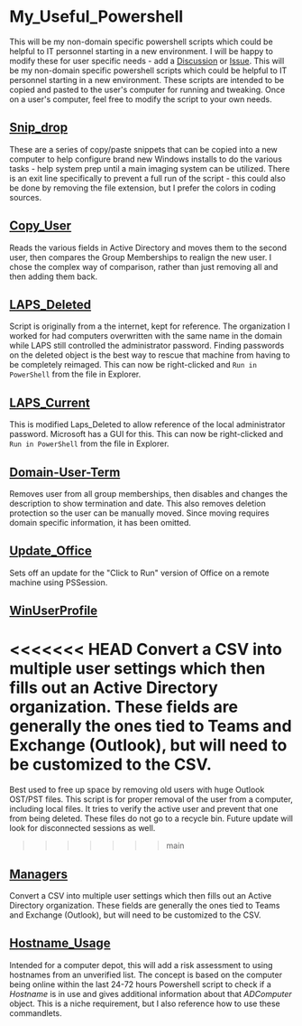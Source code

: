 # My_Useful_Powershell

This will be my non-domain specific powershell scripts which could be helpful to IT personnel starting in a new environment. I will be happy to modify these for user specific needs - add a [Discussion](https://github.com/Rvolvr/Powershell_AD_Scripts/discussions "Powershell Discussion") or [Issue](https://github.com/Rvolvr/Powershell_AD_Scripts/issues "PowerShell Issue"). This will be my non-domain specific powershell scripts which could be helpful to IT personnel starting in a new environment. These scripts are intended to be copied and pasted to the user's computer for running and tweaking. Once on a user's computer, feel free to modify the script to your own needs.

## [Snip_drop](https://github.com/Rvolvr/Powershell_AD_Scripts/blob/main/snip_drop.ps1)

These are a series of copy/paste snippets that can be copied into a new computer to help configure brand new Windows installs to do the various tasks - help system prep until a main imaging system can be utilized. There is an exit line specifically to prevent a full run of the script - this could also be done by removing the file extension, but I prefer the colors in coding sources.

## [Copy_User](https://github.com/Rvolvr/Powershell_AD_Scripts/blob/main/Copy_user.ps1)

Reads the various fields in Active Directory and moves them to the second user, then compares the Group Memberships to realign the new user. I chose the complex way of comparison, rather than just removing all and then adding them back.

## [LAPS_Deleted](https://github.com/Rvolvr/Powershell_AD_Scripts/blob/main/Laps_Deleted.ps1)

Script is originally from a the internet, kept for reference. The organization I worked for had computers overwritten with the same name in the domain while LAPS still controlled the administrator password. Finding passwords on the deleted object is the best way to rescue that machine from having to be completely reimaged. This can now be right-clicked and `Run in PowerShell` from the file in Explorer.

## [LAPS_Current](https://github.com/Rvolvr/Powershell_AD_Scripts/blob/main/Laps_Current.ps1)

This is modified Laps_Deleted to allow reference of the local administrator password. Microsoft has a GUI for this. This can now be right-clicked and `Run in PowerShell` from the file in Explorer.

## [Domain-User-Term](https://github.com/Rvolvr/Powershell_AD_Scripts/blob/main/Domain-User-Term.ps1)

Removes user from all group memberships, then disables and changes the description to show termination and date. This also removes deletion protection so the user can be manually moved. Since moving requires domain specific information, it has been omitted.

## [Update_Office](https://github.com/Rvolvr/Powershell_AD_Scripts/blob/main/Update_Office.ps1)

Sets off an update for the "Click to Run" version of Office on a remote machine using PSSession.

## [WinUserProfile](https://github.com/Rvolvr/Powershell_AD_Scripts/blob/main/WinUserProfile.ps1)

<<<<<<< HEAD
Convert a CSV into  multiple user settings which then fills out an Active Directory organization. These fields are generally the ones tied to Teams and Exchange (Outlook), but will need to be customized to the CSV.
=======
Best used to free up space by removing old users with huge Outlook OST/PST files. This script is for proper removal of the user from a computer, including local files. It tries to verify the active user and prevent that one from being deleted. These files do not go to a recycle bin. Future update will look for disconnected sessions as well. 
>>>>>>> main

## [Managers](https://github.com/Rvolvr/Powershell_AD_Scripts/blob/main/managers.ps1)

Convert a CSV into  multiple user settings which then fills out an Active Directory organization. These fields are generally the ones tied to Teams and Exchange (Outlook), but will need to be customized to the CSV.

## [Hostname_Usage](https://github.com/Rvolvr/Powershell_AD_Scripts/blob/main/hostname_used.ps1)

Intended for a computer depot, this will add a risk assessment to using hostnames from an unverified list. The concept is based on the computer being online within the last 24-72 hours Powershell script to check if a _Hostname_ is in use and gives additional information about that _ADComputer_ object. This is a niche requirement, but I also reference how to use these commandlets.
